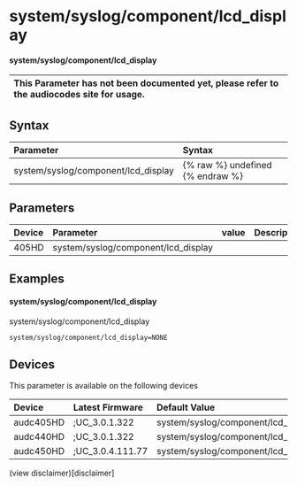 ﻿---
description: system/syslog/component/lcd_display
search: false
---

# system/syslog/component/lcd_display

#### system/syslog/component/lcd_display


| This Parameter has not been documented yet, please refer to the audiocodes site for usage.  |
| :--- |

## Syntax
| Parameter | Syntax |
| :--- | :--- |
|system/syslog/component/lcd_display | {% raw %} undefined {% endraw %} |

## Parameters
|Device|Parameter|value|Description|
|:---|:---|:---|:---|
| 405HD | system/syslog/component/lcd_display |  |  |

## Examples
#### system/syslog/component/lcd_display

system/syslog/component/lcd_display

```
system/syslog/component/lcd_display=NONE
```

## Devices
This parameter is available on the following devices

| Device | Latest Firmware | Default Value |
|:---|:---|:---|
| audc405HD | ;UC_3.0.1.322 | system/syslog/component/lcd_display=NONE 
| audc440HD | ;UC_3.0.1.322 | system/syslog/component/lcd_display=NONE 
| audc450HD | ;UC_3.0.4.111.77 | system/syslog/component/lcd_display=NONE 

(view disclaimer)[disclaimer]
